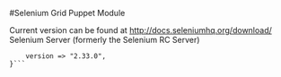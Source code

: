 #Selenium Grid Puppet Module

Current version can be found at http://docs.seleniumhq.org/download/
Selenium Server (formerly the Selenium RC Server)

```class { "selenium_grid::hub":
    version => "2.33.0",
}```

